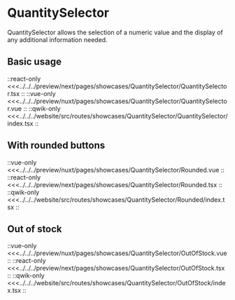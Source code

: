 # QuantitySelector

QuantitySelector allows the selection of a numeric value and the display of any additional information needed.

## Basic usage

<Showcase showcase-name="QuantitySelector/QuantitySelector">

::react-only
<<<../../../preview/next/pages/showcases/QuantitySelector/QuantitySelector.tsx
::
::vue-only
<<<../../../preview/nuxt/pages/showcases/QuantitySelector/QuantitySelector.vue
::
::qwik-only
<<<../../../website/src/routes/showcases/QuantitySelector/QuantitySelector/index.tsx
::
</Showcase>

## With rounded buttons

<Showcase showcase-name="QuantitySelector/Rounded">

::vue-only
<<<../../../preview/nuxt/pages/showcases/QuantitySelector/Rounded.vue
::
::react-only
<<<../../../preview/next/pages/showcases/QuantitySelector/Rounded.tsx
::
::qwik-only
<<<../../../website/src/routes/showcases/QuantitySelector/Rounded/index.tsx
::

</Showcase>

## Out of stock

<Showcase showcase-name="QuantitySelector/OutOfStock">

::vue-only
<<<../../../preview/nuxt/pages/showcases/QuantitySelector/OutOfStock.vue
::
::react-only
<<<../../../preview/next/pages/showcases/QuantitySelector/OutOfStock.tsx
::
::qwik-only
<<<../../../website/src/routes/showcases/QuantitySelector/OutOfStock/index.tsx
::

</Showcase>
